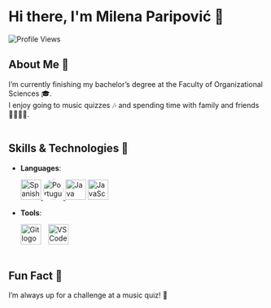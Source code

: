 # Hi there, I'm **Milena Paripović** 👋

![Profile Views](https://komarev.com/ghpvc/?username=Milenica88)

## About Me 🌟
I’m currently finishing my bachelor’s degree at the Faculty of Organizational Sciences 🎓.  
I enjoy going to music quizzes 🎶 and spending time with family and friends 👨‍👩‍👧‍👦.  
<br>
## Skills & Technologies 🚀
- **Languages**:

  <a href="https://www.duolingo.com/profile/milenapari14">
    <img src="https://static.wikia.nocookie.net/duolingo/images/f/f9/Spanish_flag.png/revision/latest?cb=20230812204030" height="40" alt="Spanish Flag" />
  </a> 
  <a href="https://www.duolingo.com/profile/milenapari14">
    <img src="https://encrypted-tbn0.gstatic.com/images?q=tbn:ANd9GcRlSZZQc5hjn-cfFNk-6ga9cNy3sonTf-0xXA&s" height="40" style="border-radius: 30px;" alt="Portuguese Flag" />
  </a>
    <img src="https://cdn.jsdelivr.net/gh/devicons/devicon/icons/java/java-original.svg" height="40" alt="Java logo" />
    <img src="https://cdn.jsdelivr.net/gh/devicons/devicon/icons/javascript/javascript-original.svg" height="40" alt="JavaScript logo" />
  <br>
- **Tools**:

  <div align="left">
    <img src="https://cdn.jsdelivr.net/gh/devicons/devicon/icons/git/git-original.svg" height="40" alt="Git logo" style="margin-right: 10px;" />
    <img src="https://cdn.jsdelivr.net/gh/devicons/devicon/icons/vscode/vscode-original.svg" height="40" alt="VS Code logo" />
  </div>
  <br>
## Fun Fact 🎉
I’m always up for a challenge at a music quiz! 🎤




